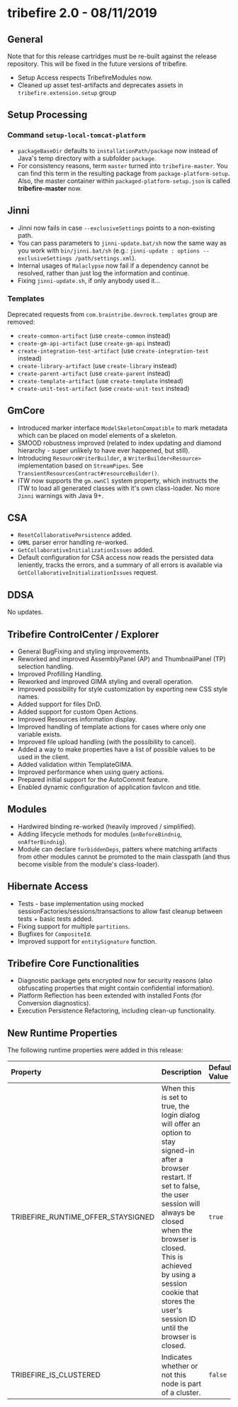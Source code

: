 # tribefire 2.0 - 08/11/2019

## General
Note that for this release cartridges must be re-built against the release repository. This will be fixed in the future versions of tribefire.

* Setup Access respects TribefireModules now.
* Cleaned up asset test-artifacts and deprecates assets in `tribefire.extension.setup` group

## Setup Processing
### Command `setup-local-tomcat-platform`
* `packageBaseDir` defaults to `installationPath/package` now instead of Java's temp directory with a subfolder `package`.
* For consistency reasons, term `master` turned into `tribefire-master`. You can find this term in the resulting package from `package-platform-setup`. Also, the master container within `packaged-platform-setup.json` is called **tribefire-master** now.

## Jinni
* Jinni now fails in case `--exclusiveSettings` points to a non-existing path.
* You can pass parameters to `jinni-update.bat/sh` now the same way as you work with `bin/jinni.bat/sh`
(e.g.: `jinni-update : options --exclusiveSettings /path/settings.xml`).
* Internal usages of `Malaclypse` now fail if a dependency cannot be resolved, rather than just log the information and continue.
* Fixing `jinni-update.sh`, if only anybody used it...

### Templates

Deprecated requests from `com.braintribe.devrock.templates` group are removed:

* `create-common-artifact` (use `create-common` instead)
* `create-gm-api-artifact` (use `create-gm-api` instead)
* `create-integration-test-artifact` (use `create-integration-test` instead)
* `create-library-artifact` (use `create-library` instead)
* `create-parent-artifact` (use `create-parent` instead)
* `create-template-artifact` (use `create-template` instead)
* `create-unit-test-artifact` (use `create-unit-test` instead)

## GmCore
* Introduced marker interface `ModelSkeletonCompatible` to mark metadata which can be placed on model elements of a skeleton.
* SMOOD robustness improved (related to index updating and diamond hierarchy - super unlikely to have ever happened, but still).
* Introducing `ResourceWriterBuilder`, a `WriterBuilder<Resource>` implementation based on `StreamPipes`. See `TransientResourcesContract#resourceBuilder()`.
* ITW now supports the `gm.ownCl` system property, which instructs the ITW to load all generated classes with it's own class-loader. No more `Jinni` warnings with Java 9+.

## CSA
* `ResetCollaborativePersistence` added.
* `GMML` parser error handling re-worked.
* `GetCollaborativeInitializationIssues` added.
* Default configuration for CSA access now reads the persisted data leniently, tracks the errors, and a summary of all errors is available via `GetCollaborativeInitializationIssues` request.

## DDSA
No updates.

## Tribefire ControlCenter / Explorer
* General BugFixing and styling improvements.
* Reworked and improved AssemblyPanel (AP) and ThumbnailPanel (TP) selection handling.
* Improved Profilling Handling.
* Reworked and improved GIMA styling and overall operation.
* Improved possibility for style customization by exporting new CSS style names.
* Added support for files DnD.
* Added support for custom Open Actions.
* Improved Resources information display.
* Improved handling of template actions for cases where only one variable exists.
* Improved file upload handling (with the possibility to cancel).
* Added a way to make properties have a list of possible values to be used in the client.
* Added validation within TemplateGIMA.
* Improved performance when using query actions.
* Prepared initial support for the AutoCommit feature.
* Enabled dynamic configuration of application favIcon and title.

## Modules
* Hardwired binding re-worked (heavily improved / simplified).
* Adding lifecycle methods for modules (`onBeforeBindnig`, `onAfterBindnig`).
* Module can declare `forbiddenDeps`, patters where matching artifacts from other modules cannot be promoted to the main classpath (and thus become visible from the module's class-loader).

## Hibernate Access
* Tests - base implementation using mocked sessionFactories/sessions/transactions to allow fast cleanup between tests + basic tests added.
* Fixing support for multiple `partitions`.
* Bugfixes for `CompositeId`.
* Improved support for `entitySignature` function.

## Tribefire Core Functionalities
* Diagnostic package gets encrypted now for security reasons (also obfuscating properties that might contain confidential information).
* Platform Reflection has been extended with installed Fonts (for Conversion diagnostics).
* Execution Persistence Refactoring, including clean-up functionality.

## New Runtime Properties
The following runtime properties were added in this release:

| Property           | Description      | Default Value     |
| :------------- | :----     | :----      |
TRIBEFIRE_RUNTIME_OFFER_STAYSIGNED | When this is set to true, the login dialog will offer an option to stay signed-in after a browser restart. If set to false, the user session will always be closed when the browser is closed. This is achieved by using a session cookie that stores the user's session ID until the browser is closed. | `true`
TRIBEFIRE_IS_CLUSTERED | Indicates whether or not this node is part of a cluster. | `false`
